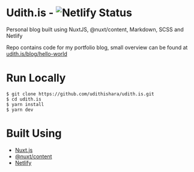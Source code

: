 # Udith.is - ![Netlify Status](https://api.netlify.com/api/v1/badges/108b02b3-032f-4119-8ddf-7fd4f0e9016e/deploy-status)
Personal blog built using NuxtJS, @nuxt/content, Markdown, SCSS and Netlify

Repo contains code for my portfolio blog, small overview can be found at [udith.is/blog/hello-world](https://udith.is/blog/hello-world)

# Run Locally
```
$ git clone https://github.com/udithishara/udith.is.git
$ cd udith.is
$ yarn install
$ yarn dev
```

# Built Using
- [Nuxt.js](https://nuxtjs.org/)
- [@nuxt/content](https://content.nuxtjs.org)
- [Netlify](https://netlify.com)
